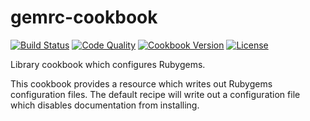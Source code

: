 # gemrc-cookbook
[![Build Status](https://img.shields.io/travis/johnbellone/gemrc-cookbook.svg)](https://travis-ci.org/johnbellone/gemrc-cookbook)
[![Code Quality](https://img.shields.io/codeclimate/github/johnbellone/gemrc-cookbook.svg)](https://codeclimate.com/github/johnbellone/gemrc-cookbook)
[![Cookbook Version](https://img.shields.io/cookbook/v/gemrc.svg)](https://supermarket.chef.io/cookbooks/gemrc)
[![License](https://img.shields.io/badge/license-Apache_2-blue.svg)](https://www.apache.org/licenses/LICENSE-2.0)

Library cookbook which configures Rubygems.

This cookbook provides a resource which writes out Rubygems
configuration files. The default recipe will write out a configuration
file which disables documentation from installing.
